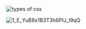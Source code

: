 
![types of css](https://user-images.githubusercontent.com/47166768/210180738-c7cf5eec-7a1d-4ea0-bdcf-3ed9e073f24c.jpg)


![1_E_YuB8x1B3T3h6PIJ_I9qQ](https://user-images.githubusercontent.com/47166768/210180853-9a77069b-9d2f-49ac-83b4-300c54237e7b.png)
